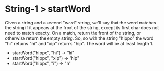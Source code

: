 # String-1 > startWord

Given a string and a second "word" string, we'll say that the word matches the string if it appears at the front of the string, except its first char does not need to match exactly. On a match, return the front of the string, or otherwise return the empty string. So, so with the string "hippo" the word "hi" returns "hi" and "xip" returns "hip". The word will be at least length 1.

- startWord("hippo", "hi") → "hi"
- startWord("hippo", "xip") → "hip"
- startWord("hippo", "i") → "h"